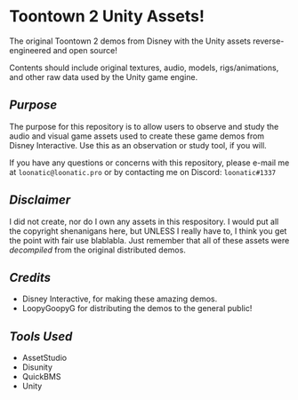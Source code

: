 # Toontown 2 Unity Assets!
The original Toontown 2 demos from Disney with the Unity assets reverse-engineered and open source!

Contents should include original textures, audio, models, rigs/animations, and other raw data used by the Unity game engine.

## *Purpose*

The purpose for this repository is to allow users to observe and study the audio and visual game assets used to create these game demos from Disney Interactive. Use this as an observation or study tool, if you will.

If you have any questions or concerns with this repository, please e-mail me at ``loonatic@loonatic.pro`` or by contacting me on Discord: ``loonatic#1337``

## *Disclaimer*
I did not create, nor do I own any assets in this respository. I would put all the copyright shenanigans here, but UNLESS I really have to, I think you get the point with fair use blablabla. Just remember that all of these assets were *decompiled* from the original distributed demos.

## *Credits*
* Disney Interactive, for making these amazing demos.
* LoopyGoopyG for distributing the demos to the general public!

## *Tools Used*
* AssetStudio
* Disunity
* QuickBMS
* Unity
